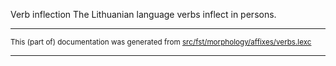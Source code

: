 Verb inflection
The Lithuanian language verbs inflect in persons.

* * *

<small>This (part of) documentation was generated from [src/fst/morphology/affixes/verbs.lexc](https://github.com/giellalt/lang-lit/blob/main/src/fst/morphology/affixes/verbs.lexc)</small>

---

